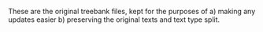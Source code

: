 These are the original treebank files, kept for the purposes of 
a) making any updates easier
b) preserving the original texts and text type split.